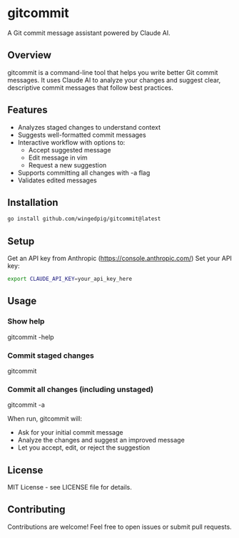 # gitcommit

A Git commit message assistant powered by Claude AI.

## Overview

gitcommit is a command-line tool that helps you write better Git commit messages. It uses Claude AI to analyze your changes and suggest clear, descriptive commit messages that follow best practices.

## Features

- Analyzes staged changes to understand context
- Suggests well-formatted commit messages
- Interactive workflow with options to:
  - Accept suggested message
  - Edit message in vim
  - Request a new suggestion
- Supports committing all changes with -a flag
- Validates edited messages

## Installation

```bash
go install github.com/wingedpig/gitcommit@latest
```

## Setup

Get an API key from Anthropic (https://console.anthropic.com/)
Set your API key:

```bash
export CLAUDE_API_KEY=your_api_key_here
```

## Usage

### Show help

gitcommit -help

### Commit staged changes

gitcommit

### Commit all changes (including unstaged)

gitcommit -a

When run, gitcommit will:

- Ask for your initial commit message
- Analyze the changes and suggest an improved message
- Let you accept, edit, or reject the suggestion

## License

MIT License - see LICENSE file for details.

## Contributing

Contributions are welcome! Feel free to open issues or submit pull requests.
